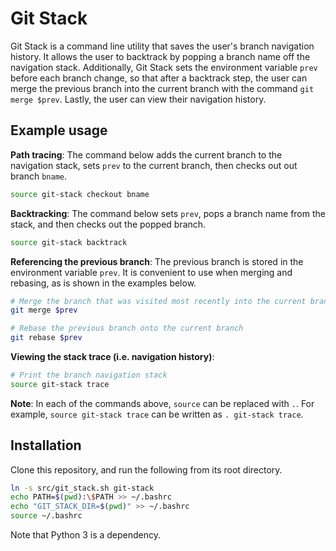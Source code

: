 # Git Stack

Git Stack is a command line utility that saves the user's branch navigation history. It allows the user to backtrack by popping a branch name off the navigation stack. Additionally, Git Stack sets the environment variable `prev` before each branch change, so that after a backtrack step, the user can merge the previous branch into the current branch with the command `git merge $prev`. Lastly, the user can view their navigation history.

## Example usage

**Path tracing**: The command below adds the current branch to the navigation stack, sets `prev` to the current branch, then checks out out branch `bname`.

```Bash
source git-stack checkout bname
```

**Backtracking**: The command below sets `prev`, pops a branch name from the stack, and then checks out the popped branch.

```Bash
source git-stack backtrack
```

**Referencing the previous branch**: The previous branch is stored in the environment variable `prev`. It is convenient to use when merging and rebasing, as is shown in the examples below.

```Bash
# Merge the branch that was visited most recently into the current branch
git merge $prev
```

```Bash
# Rebase the previous branch onto the current branch
git rebase $prev
```

**Viewing the stack trace (i.e. navigation history)**:

```Bash
# Print the branch navigation stack
source git-stack trace
```

**Note**: In each of the commands above, `source` can be replaced with `.`. For example, `source git-stack trace` can be written as `. git-stack trace`.

## Installation

Clone this repository, and run the following from its root directory.

```Bash
ln -s src/git_stack.sh git-stack
echo PATH=$(pwd):\$PATH >> ~/.bashrc
echo "GIT_STACK_DIR=$(pwd)" >> ~/.bashrc
source ~/.bashrc
```

Note that Python 3 is a dependency.
